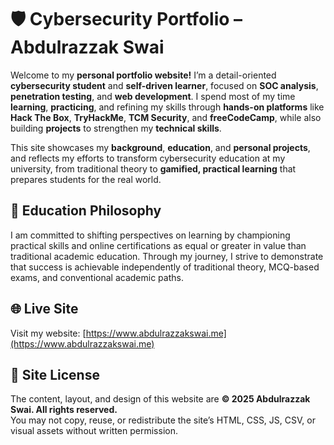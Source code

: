 # 🛡️ Cybersecurity Portfolio – Abdulrazzak Swai

Welcome to my **personal portfolio website!** I’m a detail-oriented **cybersecurity student** and **self-driven learner**, focused on **SOC analysis**, **penetration testing**, and **web development**. I spend most of my time **learning**, **practicing**, and refining my skills through **hands-on platforms** like **Hack The Box**, **TryHackMe**, **TCM Security**, and **freeCodeCamp**, while also building **projects** to strengthen my **technical skills**.

This site showcases my **background**, **education**, and **personal projects**, and reflects my efforts to transform cybersecurity education at my university, from traditional theory to **gamified, practical learning** that prepares students for the real world.

## 🎯 Education Philosophy

I am committed to shifting perspectives on learning by championing practical skills and online certifications as equal or greater in value than traditional academic education. Through my journey, I strive to demonstrate that success is achievable independently of traditional theory, MCQ-based exams, and conventional academic paths.

## 🌐 Live Site

Visit my website: [https://www.abdulrazzakswai.me](https://www.abdulrazzakswai.me)

## 🚫 Site License

The content, layout, and design of this website are **© 2025 Abdulrazzak Swai. All rights reserved.**  
You may not copy, reuse, or redistribute the site’s HTML, CSS, JS, CSV, or visual assets without written permission.
